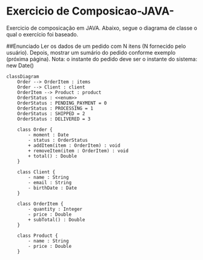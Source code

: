 # Exercicio de Composicao-JAVA-
Exercicio de composicação em JAVA. Abaixo, segue o diagrama de classe o qual o exercício foi baseado.

##Enunciado
Ler os dados de um pedido com N itens (N fornecido pelo usuário). Depois, mostrar um 
sumário do pedido conforme exemplo (próxima página). Nota: o instante do pedido deve ser 
o instante do sistema: new Date()

```mermaid
classDiagram
    Order --> OrderItem : items
    Order --> Client : client
    OrderItem --> Product : product
    OrderStatus : <<enum>>
    OrderStatus : PENDING_PAYMENT = 0
    OrderStatus : PROCESSING = 1
    OrderStatus : SHIPPED = 2
    OrderStatus : DELIVERED = 3

    class Order {
        - moment : Date
        - status : OrderStatus
        + addItem(item : OrderItem) : void
        + removeItem(item : OrderItem) : void
        + total() : Double
    }

    class Client {
        - name : String
        - email : String
        - birthDate : Date
    }

    class OrderItem {
        - quantity : Integer
        - price : Double
        + subTotal() : Double
    }

    class Product {
        - name : String
        - price : Double
    }
   
```
